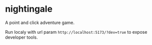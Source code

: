 # nightingale

A point and click adventure game.

Run localy with url param `http://localhost:5173/?dev=true` to expose developer tools.
